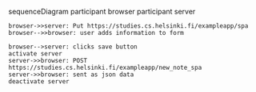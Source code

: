 sequenceDiagram
    participant browser
    participant server

    browser->>server: Put https://studies.cs.helsinki.fi/exampleapp/spa
    browser-->>browser: user adds information to form

    browser-->server: clicks save button
    activate server
    server->>browser: POST https://studies.cs.helsinki.fi/exampleapp/new_note_spa
    server->>browser: sent as json data
    deactivate server

    